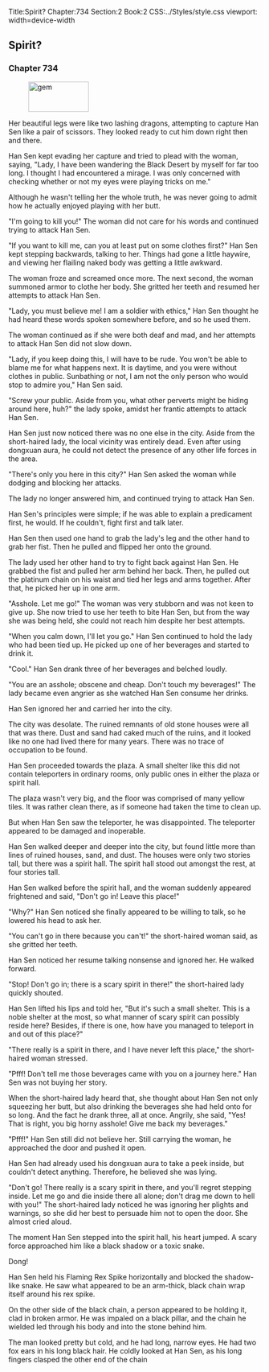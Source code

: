 Title:Spirit? 
Chapter:734 
Section:2 
Book:2 
CSS:../Styles/style.css 
viewport: width=device-width
  
## Spirit?
### Chapter 734 
<figure>
	<img src="../Images/gem.gif" alt="gem" id="gem" width="120" height="60" />
</figure>
  

  
  Her beautiful legs were like two lashing dragons, attempting to capture Han Sen like a pair of scissors. They looked ready to cut him down right then and there.

Han Sen kept evading her capture and tried to plead with the woman, saying, "Lady, I have been wandering the Black Desert by myself for far too long. I thought I had encountered a mirage. I was only concerned with checking whether or not my eyes were playing tricks on me."

Although he wasn't telling her the whole truth, he was never going to admit how he actually enjoyed playing with her butt.

"I'm going to kill you!" The woman did not care for his words and continued trying to attack Han Sen.

"If you want to kill me, can you at least put on some clothes first?" Han Sen kept stepping backwards, talking to her. Things had gone a little haywire, and viewing her flailing naked body was getting a little awkward.

The woman froze and screamed once more. The next second, the woman summoned armor to clothe her body. She gritted her teeth and resumed her attempts to attack Han Sen.

"Lady, you must believe me! I am a soldier with ethics," Han Sen thought he had heard these words spoken somewhere before, and so he used them.

The woman continued as if she were both deaf and mad, and her attempts to attack Han Sen did not slow down.

"Lady, if you keep doing this, I will have to be rude. You won't be able to blame me for what happens next. It is daytime, and you were without clothes in public. Sunbathing or not, I am not the only person who would stop to admire you," Han Sen said.

"Screw your public. Aside from you, what other perverts might be hiding around here, huh?" the lady spoke, amidst her frantic attempts to attack Han Sen.

Han Sen just now noticed there was no one else in the city. Aside from the short-haired lady, the local vicinity was entirely dead. Even after using dongxuan aura, he could not detect the presence of any other life forces in the area.

"There's only you here in this city?" Han Sen asked the woman while dodging and blocking her attacks.

The lady no longer answered him, and continued trying to attack Han Sen.

Han Sen's principles were simple; if he was able to explain a predicament first, he would. If he couldn't, fight first and talk later.

Han Sen then used one hand to grab the lady's leg and the other hand to grab her fist. Then he pulled and flipped her onto the ground.

The lady used her other hand to try to fight back against Han Sen. He grabbed the fist and pulled her arm behind her back. Then, he pulled out the platinum chain on his waist and tied her legs and arms together. After that, he picked her up in one arm.

"Asshole. Let me go!" The woman was very stubborn and was not keen to give up. She now tried to use her teeth to bite Han Sen, but from the way she was being held, she could not reach him despite her best attempts.

"When you calm down, I'll let you go." Han Sen continued to hold the lady who had been tied up. He picked up one of her beverages and started to drink it.

"Cool." Han Sen drank three of her beverages and belched loudly.

"You are an asshole; obscene and cheap. Don't touch my beverages!" The lady became even angrier as she watched Han Sen consume her drinks.

Han Sen ignored her and carried her into the city.

The city was desolate. The ruined remnants of old stone houses were all that was there. Dust and sand had caked much of the ruins, and it looked like no one had lived there for many years. There was no trace of occupation to be found.

Han Sen proceeded towards the plaza. A small shelter like this did not contain teleporters in ordinary rooms, only public ones in either the plaza or spirit hall.

The plaza wasn't very big, and the floor was comprised of many yellow tiles. It was rather clean there, as if someone had taken the time to clean up.

But when Han Sen saw the teleporter, he was disappointed. The teleporter appeared to be damaged and inoperable.

Han Sen walked deeper and deeper into the city, but found little more than lines of ruined houses, sand, and dust. The houses were only two stories tall, but there was a spirit hall. The spirit hall stood out amongst the rest, at four stories tall.

Han Sen walked before the spirit hall, and the woman suddenly appeared frightened and said, "Don't go in! Leave this place!"

"Why?" Han Sen noticed she finally appeared to be willing to talk, so he lowered his head to ask her.

"You can't go in there because you can't!" the short-haired woman said, as she gritted her teeth.

Han Sen noticed her resume talking nonsense and ignored her. He walked forward.

"Stop! Don't go in; there is a scary spirit in there!" the short-haired lady quickly shouted.

Han Sen lifted his lips and told her, "But it's such a small shelter. This is a noble shelter at the most, so what manner of scary spirit can possibly reside here? Besides, if there is one, how have you managed to teleport in and out of this place?"

"There really is a spirit in there, and I have never left this place," the short-haired woman stressed.

"Pfff! Don't tell me those beverages came with you on a journey here." Han Sen was not buying her story.

When the short-haired lady heard that, she thought about Han Sen not only squeezing her butt, but also drinking the beverages she had held onto for so long. And the fact he drank three, all at once. Angrily, she said, "Yes! That is right, you big horny asshole! Give me back my beverages."

"Pfff!" Han Sen still did not believe her. Still carrying the woman, he approached the door and pushed it open.

Han Sen had already used his dongxuan aura to take a peek inside, but couldn't detect anything. Therefore, he believed she was lying.

"Don't go! There really is a scary spirit in there, and you'll regret stepping inside. Let me go and die inside there all alone; don't drag me down to hell with you!" The short-haired lady noticed he was ignoring her plights and warnings, so she did her best to persuade him not to open the door. She almost cried aloud.

The moment Han Sen stepped into the spirit hall, his heart jumped. A scary force approached him like a black shadow or a toxic snake.

Dong!

Han Sen held his Flaming Rex Spike horizontally and blocked the shadow-like snake. He saw what appeared to be an arm-thick, black chain wrap itself around his rex spike.

On the other side of the black chain, a person appeared to be holding it, clad in broken armor. He was impaled on a black pillar, and the chain he wielded led through his body and into the stone behind him.

The man looked pretty but cold, and he had long, narrow eyes. He had two fox ears in his long black hair. He coldly looked at Han Sen, as his long fingers clasped the other end of the chain
